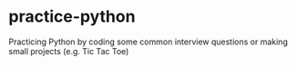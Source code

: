 # practice-python
Practicing Python by coding some common interview questions or making small projects (e.g. Tic Tac Toe)
